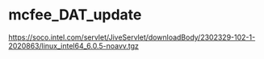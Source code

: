 # mcfee_DAT_update

https://soco.intel.com/servlet/JiveServlet/downloadBody/2302329-102-1-2020863/linux_intel64_6.0.5-noavv.tgz
